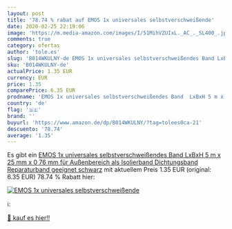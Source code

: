 ```yaml
---
layout: post
title: '78.74 % rabat auf EMOS 1x universales selbstverschweißende'
date: 2020-02-25 22:19:06
image: 'https://m.media-amazon.com/images/I/51MihVZUIxL._AC_._SL400_.jpg'
comments: true
category: ofertas
author: 'tole.es'
slug: 'B014WKULNY-de EMOS 1x universales selbstverschweißendes Band LxBxH 5 m x...'
sku: 'B014WKULNY-de'
actualPrice: 1.35 EUR
currency: EUR
price: 1.35
comparePrice: 6.35 EUR
prodname: 'EMOS 1x universales selbstverschweißendes Band  LxBxH 5 m x 25 mm x 0 76 mm  für Außenbereich als Isolierband  Dichtungsband  Reparaturband geeignet  schwarz'
country: 'de'
flag: '🇩🇪'
brand: ''
buyurl: 'https://www.amazon.de/dp/B014WKULNY/?tag=tolees0ca-21'
descuento: '78.74'
average: '1.35'
---
```


Es gibt ein [EMOS 1x universales selbstverschweißendes Band  LxBxH 5 m x 25 mm x 0 76 mm  für Außenbereich als Isolierband  Dichtungsband  Reparaturband geeignet  schwarz](https://www.amazon.de/dp/B014WKULNY/?tag=tolees0ca-21) mit aktuellem Preis 1.35 EUR (original: 6.35 EUR) 78.74 % Rabatt hier:

[![EMOS 1x universales selbstverschweißende](https://m.media-amazon.com/images/I/51MihVZUIxL._AC_._SL400_.jpg)](https://www.amazon.de/dp/B014WKULNY/?tag=tolees0ca-21)

ℹ️:


[🛒 kauf es hier!!](https://www.amazon.de/dp/B014WKULNY/?tag=tolees0ca-21)

